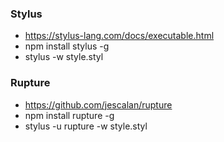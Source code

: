 ### Stylus
- https://stylus-lang.com/docs/executable.html
- npm install stylus -g
- stylus -w style.styl

### Rupture

- https://github.com/jescalan/rupture
- npm install rupture -g
- stylus -u rupture -w style.styl

